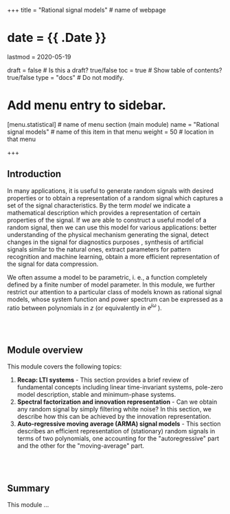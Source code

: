 +++
title = "Rational signal models"         # name of webpage

# date = {{ .Date }}
lastmod = 2020-05-19

draft = false  # Is this a draft? true/false
toc = true  # Show table of contents? true/false
type = "docs"  # Do not modify.

# Add menu entry to sidebar.
[menu.statistical]                       # name of menu section (main module)
  name = "Rational signal models"        # name of this item in that menu
  weight = 50                           # location in that menu

+++

## Introduction

In many applications, it is useful to generate random signals with desired properties or to obtain a representation of a random signal which captures a set of the signal characteristics.   By the term *model* we indicate a mathematical description which provides a representation of certain properties of the signal. If we are able to construct a useful model of a random signal, then we can use this model for various applications: better understanding of the physical mechanism generating the signal, detect changes in the signal for diagnostics purposes , synthesis of artificial signals similar to the natural ones, extract parameters for pattern recognition and machine learning, obtain a more efficient representation of the signal for data compression.

We often assume a model to be parametric, i. e., a function completely defined by a finite number of model parameter. In this module, we further restrict our attention to a particular class of models known as rational signal models, whose system function and power spectrum can be expressed as a ratio between polynomials in $z$ (or equivalently in $e^{j\omega}$ ).

<br></br>

## Module overview
This module covers the following topics:

1. **Recap: LTI systems** - This section provides a brief review of fundamental concepts including linear time-invariant systems, pole-zero model description, stable and minimum-phase systems.
3. **Spectral factorization and innovation representation** - Can we obtain any random signal by simply filtering white noise? In this section, we describe how this can be achieved by the innovation representation.
3. **Auto-regressive moving average (ARMA) signal models** - This section describes an efficient representation of (stationary) random signals in terms of two polynomials, one accounting for the "autoregressive" part and the other for the "moving-average" part.

<br></br>


## Summary

This module ...
